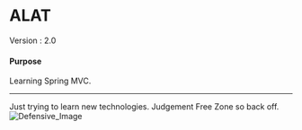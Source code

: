 # ALAT

Version : 2.0

#### Purpose
Learning Spring MVC.

---

Just trying to learn new technologies. Judgement Free Zone so back off.
![Defensive_Image](https://media.giphy.com/media/1Ygkk70ho1h6YrK6oC/giphy.gif "Angry Kitty")
